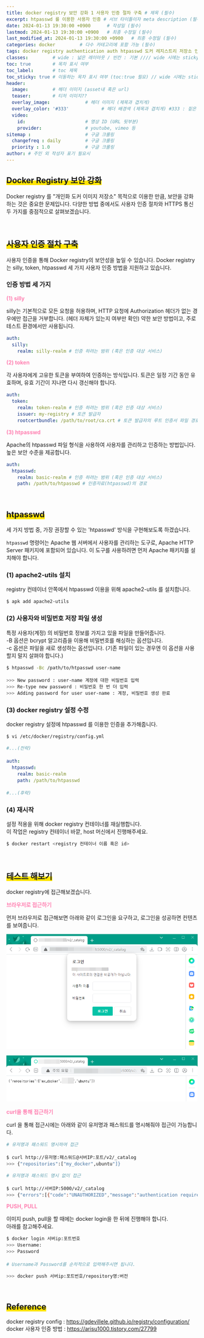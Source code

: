 ```yaml
---
title: docker registry 보안 강화 1 사용자 인증 절차 구축 # 제목 (필수)
excerpt: htpasswd 를 이용한 사용자 인증 # 서브 타이틀이자 meta description (필수)
date: 2024-01-13 19:30:00 +0900      # 작성일 (필수)
lastmod: 2024-01-13 19:30:00 +0900   # 최종 수정일 (필수)
last_modified_at: 2024-01-13 19:30:00 +0900   # 최종 수정일 (필수)
categories: docker         # 다수 카테고리에 포함 가능 (필수)
tags: docker registry authentication auth htpasswd 도커 레지스트리 저장소 인증 사용자                     # 태그 복수개 가능 (필수)
classes:         # wide : 넓은 레이아웃 / 빈칸 : 기본 //// wide 시에는 sticky toc 불가
toc: true        # 목차 표시 여부
toc_label:       # toc 제목
toc_sticky: true # 이동하는 목차 표시 여부 (toc:true 필요) // wide 시에는 sticky toc 불가
header: 
  image:         # 헤더 이미지 (asset내 혹은 url)
  teaser:        # 티저 이미지??
  overlay_image:             # 헤더 이미지 (제목과 겹치게)
  overlay_color: '#333'            # 헤더 배경색 (제목과 겹치게) #333 : 짙은 회색 (필수)
  video:
    id:                      # 영상 ID (URL 뒷부분)
    provider:                # youtube, vimeo 등
sitemap :                    # 구글 크롤링
  changefreq : daily         # 구글 크롤링
  priority : 1.0             # 구글 크롤링
author: # 주인 외 작성자 표기 필요시
---
```

<!--postNo: 20240113_001-->



## <span style='background:linear-gradient(to top, #FFE400 50%, transparent 50%)'>Docker Registry 보안 강화</span>

Docker registry 를 "개인화 도커 이미지 저장소" 목적으로 이용한 만큼, 보안을 강화하는 것은 중요한 문제입니다. 다양한 방법 중에서도 사용자 인증 절차와 HTTPS 통신 두 가지를 중점적으로 살펴보겠습니다.  

<br>

## <span style='background:linear-gradient(to top, #FFE400 50%, transparent 50%)'>사용자 인증 절차 구축</span>  

사용자 인증을 통해 Docker registry의 보안성을 높일 수 있습니다. Docker registry는 silly, token, htpasswd 세 가지 사용자 인증 방법을 지원하고 있습니다.    

### 인증 방법 세 가지

<b><font color="FF82B2">(1) silly</font></b>    

silly는 기본적으로 모든 요청을 허용하며, HTTP 요청에 Authorization 헤더가 없는 경우에만 접근을 거부합니다. (헤더 자체가 있는지 여부만 확인) 약한 보안 방법이고, 주로 테스트 환경에서만 사용됩니다.  

```yaml
auth:
  silly:
    realm: silly-realm # 인증 하려는 범위 (혹은 인증 대상 서비스)
```

<b><font color="FF82B2">(2) token</font></b>    

각 사용자에게 고유한 토큰을 부여하여 인증하는 방식입니다. 토큰은 일정 기간 동안 유효하며, 유효 기간이 지나면 다시 갱신해야 합니다.  

```yaml
auth:
  token:
    realm: token-realm # 인증 하려는 범위 (혹은 인증 대상 서비스)
    issuer: my-registry # 토큰 발급자
    rootcertbundle: /path/to/root/ca.crt # 토큰 발급자의 루트 인증서 파일 경로
```

<b><font color="FF82B2">(3) htpasswd</font></b>    

Apache의 htpasswd 파일 형식을 사용하여 사용자를 관리하고 인증하는 방법입니다. 높은 보안 수준을 제공합니다.  

```yaml
auth:
  htpasswd:
    realm: basic-realm # 인증 하려는 범위 (혹은 인증 대상 서비스)
    path: /path/to/htpasswd # 인증자료(htpasswd)의 경로
```

<br>

## <span style='background:linear-gradient(to top, #FFE400 50%, transparent 50%)'>htpasswd</span>

세 가지 방법 중, 가장 권장할 수 있는 'htpasswd' 방식을 구현해보도록 하겠습니다.  

`htpasswd` 명령어는 Apache 웹 서버에서 사용자를 관리하는 도구로, Apache HTTP Server 패키지에 포함되어 있습니다. 이 도구를 사용하려면 먼저 Apache 패키지를 설치해야 합니다.   

### (1) apache2-utils 설치

registry 컨테이너 안쪽에서 htpasswd 이용을 위해 apache2-utils 를 설치합니다.  

```bash
$ apk add apache2-utils
```

### (2) 사용자와 비밀번호 저장 파일 생성  

특정 사용자(계정) 의 비밀번호 정보를 가지고 있을 파일을 만들어줍니다.  
-B 옵션은 bcrypt 알고리즘을 이용해 비밀번호를 해싱하는 옵션입니다.  
-c 옵션은 파일을 새로 생성하는 옵션입니다. (기존 파일이 있는 경우엔 이 옵션을 사용할지 말지 살펴야 합니다.)  

```bash
$ htpasswd -Bc /path/to/htpasswd user-name

>>> New password : user-name 계정에 대한 비밀번호 입력
>>> Re-type new password : 비밀번호 한 번 더 입력
>>> Adding password for user user-name : 계정, 비밀번호 생성 완료
```

### (3) docker registry 설정 수정  

docker registry 설정에 htpasswd 를 이용한 인증을 추가해줍니다.  

```bash
$ vi /etc/docker/registry/config.yml
```

```yml
#...(전략)

auth:
  htpasswd:
	realm: basic-realm
	path: /path/to/htpasswd

#...(후략)
```


### (4) 재시작  

설정 적용을 위해 docker registry 컨테이너를 재실행합니다.  
이 작업은 registry 컨테이너 바깥, host 머신에서 진행해주세요.  

```bash
$ docker restart <registry 컨테이너 이름 혹은 id>
```

<br>

## <span style='background:linear-gradient(to top, #FFE400 50%, transparent 50%)'>테스트 해보기</span>  

docker registry에 접근해보겠습니다.  

<b><font color="FF82B2">브라우저로 접근하기</font></b>   

먼저 브라우저로 접근해보면 아래와 같이 로그인을 요구하고, 로그인을 성공하면 컨텐츠를 보여줍니다.  

![](/assets/images/20240113_001_001.png)  

![](/assets/images/20240113_001_002.png)  


<b><font color="FF82B2">curl을 통해 접근하기</font></b>   

curl 을 통해 접근시에는 아래와 같이 유저명과 패스워드를 명시해줘야 접근이 가능합니다.  

```bash
# 유저명과 패스워드 명시하여 접근

$ curl http://유저명:패스워드@서버IP:포트/v2/_catalog
>>> {"repositories":["my_docker",ubuntu"]}
```

```bash
# 유저명과 패스워드 명시 없이 접근

$ curl http://서버IP:5000/v2/_catalog
>>> {"errors":[{"code":"UNAUTHORIZED","message":"authentication required","detail":[{"Type":"registry","Class":"","Name":"catalog","Action":"*"}]}]}

```


<b><font color="FF82B2">PUSH, PULL</font></b>   

이미지 push, pull을 할 때에는 docker login을 한 뒤에 진행해야 합니다.  
아래를 참고해주세요.  

```bash
$ docker login 서버ip:포트번호
>>> Username:
>>> Password

# Username과 Password를 순차적으로 입력해주시면 됩니다.
```

```bash
>>> docker push 서버ip:포트번호/repository명:버전
```

<br>

## <span style='background:linear-gradient(to top, #FFE400 50%, transparent 50%)'>Reference</span>  

docker registry config : https://gdevillele.github.io/registry/configuration/  
docker 사용자 인증 방법 : https://arisu1000.tistory.com/27799  